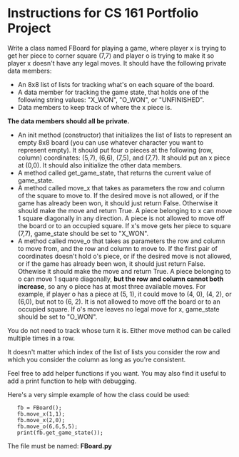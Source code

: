 # Instructions for CS 161 Portfolio Project

Write a class named FBoard for playing a game, where player x is trying to get her piece to corner square (7,7) and player o is trying to make it so player x doesn't have any legal moves.  It should have the following private data members:

* An 8x8 list of lists for tracking what's on each square of the board.
* A data member for tracking the game state, that holds one of the following string values: "X_WON", "O_WON", or "UNFINISHED".
* Data members to keep track of where the x piece is.

**The data members should all be private.**
* An init method (constructor) that initializes the list of lists to represent an empty 8x8 board (you can use whatever character you want to represent empty).  It should put four o pieces at the following (row, column) coordinates: (5,7), (6,6), (7,5), and (7,7).  It should put an x piece at (0,0).  It should also initialize the other data members.
* A method called get_game_state, that returns the current value of game_state.
* A method called move_x that takes as parameters the row and column of the square to move to.  If the desired move is not allowed, or if the game has already been won, it should just return False.  Otherwise it should make the move and return True.  A piece belonging to x can move 1 square diagonally in any direction.  A piece is not allowed to move off the board or to an occupied square.  If x's move gets her piece to square (7,7), game_state should be set to "X_WON".
* A method called move_o that takes as parameters the row and column to move from, and the row and column to move to.  If the first pair of coordinates doesn't hold o's piece, or if the desired move is not allowed, or if the game has already been won, it should just return False.  Othewise it should make the move and return True.  A piece belonging to o can move 1 square diagonally, **but the row and column cannot both increase**, so any o piece has at most three available moves.  For example, if player o has a piece at (5, 1), it could move to (4, 0), (4, 2), or (6,0), but not to (6, 2).  It is not allowed to move off the board or to an occupied square.  If o's move leaves no legal move for x, game_state should be set to "O_WON".

You do not need to track whose turn it is.  Either move method can be called multiple times in a row.

It doesn't matter which index of the list of lists you consider the row and which you consider the column as long as you're consistent.

Feel free to add helper functions if you want.  You may also find it useful to add a print function to help with debugging.

Here's a very simple example of how the class could be used:
```
   fb = FBoard();
   fb.move_x(1,1);
   fb.move_x(2,0);
   fb.move_o(6,6,5,5);
   print(fb.get_game_state());
```
The file must be named: **FBoard.py**
